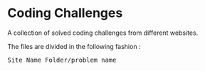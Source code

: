 # Coding Challenges

A collection of solved coding challenges from different websites.

The files are divided in the following fashion :<br>
<pre>Site_Name_Folder/problem_name</pre>
